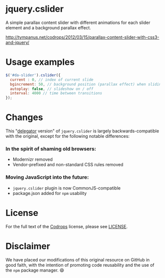 # jquery.cslider

A simple parallax content slider with different animations for each slider element and a background parallax effect.

http://tympanus.net/codrops/2012/03/15/parallax-content-slider-with-css3-and-jquery/

# Usage examples

```javascript
$('#da-slider').cslider({
  current : 0, // index of current slide
  bgincrement: 50, // background position (parallax effect) when sliding
  autoplay: false, // slideshow on / off
  interval: 4000 // time between transitions
});
```

# Changes

This "[delegator][1] version" of `jquery.cslider` is largely backwards-compatible with the original,
except for the following notable differences:

### In the spirit of shaming old browsers:
 - Modernizr removed
 - Vendor-prefixed and non-standard CSS rules removed

### Moving JavaScript into the future:
 - `jquery.cslider` plugin is now CommonJS-compatible
 - package.json added for `npm` usability

# License

For the full text of the [Codrops][2] license, please see [LICENSE][3].

# Disclaimer

We have placed our modifications of this original resource on GitHub in good faith, with the intention of promoting code reusability and the use of the `npm` package manager. :smile:

[1]: https://www.delegator.com/
[2]: http://tympanus.net/codrops/
[3]: ./LICENSE
